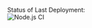 Status of Last Deployment:<br>
![Node.js CI](https://github.com/llss1989/test-jest/workflows/Node.js%20CI/badge.svg)

